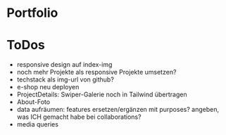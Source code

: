 # Portfolio

# ToDos

- responsive design auf index-img
- noch mehr Projekte als responsive Projekte umsetzen?
- techstack als img-url von github?
- e-shop neu deployen
- ProjectDetails: Swiper-Galerie noch in Tailwind übertragen
- About-Foto
- data aufräumen: features ersetzen/ergänzen mit purposes? angeben, was ICH gemacht habe bei collaborations?
- media queries
